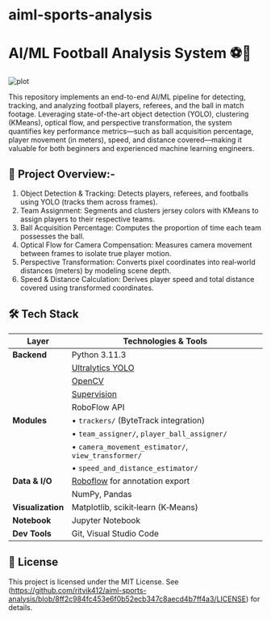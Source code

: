# aiml-sports-analysis
# AI/ML Football Analysis System ⚽🚀

![plot](Untitled+video+-+Made+with+Clipchamp.gif)

This repository implements an end-to-end AI/ML pipeline for detecting, tracking, and analyzing football players, referees, and the ball in match footage. Leveraging state-of-the-art object detection (YOLO), clustering (KMeans), optical flow, and perspective transformation, the system quantifies key performance metrics—such as ball acquisition percentage, player movement (in meters), speed, and distance covered—making it valuable for both beginners and experienced machine learning engineers.

## 📖 Project Overview:-

1. Object Detection & Tracking: Detects players, referees, and footballs using YOLO (tracks them across frames).
2. Team Assignment: Segments and clusters jersey colors with KMeans to assign players to their respective teams.
3. Ball Acquisition Percentage: Computes the proportion of time each team possesses the ball.
4. Optical Flow for Camera Compensation: Measures camera movement between frames to isolate true player motion.
5. Perspective Transformation: Converts pixel coordinates into real‑world distances (meters) by modeling scene depth.
6. Speed & Distance Calculation: Derives player speed and total distance covered using transformed coordinates.


## 🛠️ Tech Stack

| Layer           | Technologies & Tools                                                                                                       |
|-----------------|----------------------------------------------------------                                                                |
| **Backend**     | Python 3.11.3                                                                                                            |
|                 | [Ultralytics YOLO](https://github.com/ultralytics/ultralytics)                                                           |
|                 | [OpenCV](https://opencv.org/)                                                                                            |
|                 | [Supervision](https://github.com/roboflow/supervision)                                                                   |
|                 | RoboFlow API                                                                                          |                                         
| **Modules**     | • `trackers/` (ByteTrack integration)                                                                                    |
|                 | • `team_assigner/`, `player_ball_assigner/`                                                                              |
|                 | • `camera_movement_estimator/`, `view_transformer/`                                                                      |
|                 | • `speed_and_distance_estimator/`                                                                                        |
| **Data & I/O**  | [Roboflow](https://universe.roboflow.com/roboflow-jvuqo/football-players-detection-3zvbc/dataset/1) for annotation export|
|                 | NumPy, Pandas                                                                                                            |
|**Visualization**| Matplotlib, scikit‑learn (K‑Means)                                                                                       |
| **Notebook**    | Jupyter Notebook                                                                                                         |
| **Dev Tools**   | Git, Visual Studio Code                                                                                                  |






## 📄 License
This project is licensed under the MIT License. See (https://github.com/ritvik412/aiml-sports-analysis/blob/8ff2c984fc453e6f0b52ecb347c8aecd4b7ff4a3/LICENSE) for details.
